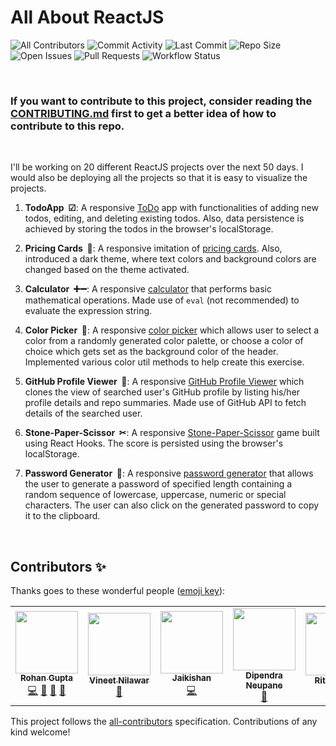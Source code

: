 # All About ReactJS

![All Contributors](https://img.shields.io/github/all-contributors/demondaddy22/all-about-reactJS?color=%23fca503&style=for-the-badge)
![Commit Activity](https://img.shields.io/github/commit-activity/w/demondaddy22/all-about-reactJS?color=%2300bfff&style=for-the-badge)
![Last Commit](https://img.shields.io/github/last-commit/demondaddy22/all-about-reactJS?color=%23abd100&style=for-the-badge)
![Repo Size](https://img.shields.io/github/repo-size/demondaddy22/all-about-reactJS?color=%23ff47b6&style=for-the-badge)
<br>
![Open Issues](https://img.shields.io/github/issues-raw/demondaddy22/all-about-reactJS?color=%239e6eff&style=for-the-badge)
![Pull Requests](https://img.shields.io/github/issues-pr-raw/demondaddy22/all-about-reactJS?color=%2302b09f&style=for-the-badge)
![Workflow Status](https://img.shields.io/github/workflow/status/demondaddy22/all-about-reactJS/ReactProjectsCI?style=for-the-badge)

<br>

### If you want to contribute to this project, consider reading the [CONTRIBUTING.md](CONTRIBUTING.md) first to get a better idea of how to contribute to this repo.

<br>

I'll be working on 20 different ReactJS projects over the next 50 days. I would also be deploying all the projects so that it is easy to visualize the projects.

1. **TodoApp &nbsp;☑**: A responsive [ToDo](https://demondaddy22.github.io/all-about-reactJS/#/todos) app with functionalities of adding new todos, editing, and deleting existing todos. Also, data persistence is achieved by storing the todos in the browser's localStorage.

2. **Pricing Cards &nbsp;💸**: A responsive imitation of [pricing cards](https://demondaddy22.github.io/all-about-reactJS/#/pricing-cards). Also, introduced a dark theme, where text colors and background colors are changed based on the theme activated.

3. **Calculator &nbsp;➕➖**: A responsive [calculator](https://demondaddy22.github.io/all-about-reactJS/#/calculator) that performs basic mathematical operations. Made use of ```eval``` (not recommended) to evaluate the expression string.

4. **Color Picker &nbsp;🎨**: A responsive [color picker](https://demondaddy22.github.io/all-about-reactJS/#/color-picker) which allows user to select a color from a randomly generated color palette, or choose a color of choice which gets set as the background color of the header. Implemented various color util methods to help create this exercise.

5. **GitHub Profile Viewer &nbsp;🙋**: A responsive [GitHub Profile Viewer](https://demondaddy22.github.io/all-about-reactJS/#/github-profile-viewer) which clones the view of searched user's GitHub profile by listing his/her profile details and repo summaries. Made use of GitHub API to fetch details of the searched user.

6. **Stone-Paper-Scissor &nbsp;✂**: A responsive [Stone-Paper-Scissor](https://demondaddy22.github.io/all-about-reactJS/#/stone-paper-scissor) game built using React Hooks. The score is persisted using the browser's localStorage.

7. **Password Generator &nbsp;🔐**: A responsive [password generator](https://demondaddy22.github.io/all-about-reactJS/#/password-generator) that allows the user to generate a password of specified length containing a random sequence of lowercase, uppercase, numeric or special characters. The user can also click on the generated password to copy it to the clipboard.

<br>

## Contributors ✨

Thanks goes to these wonderful people ([emoji key](https://allcontributors.org/docs/en/emoji-key)):

<!-- ALL-CONTRIBUTORS-LIST:START - Do not remove or modify this section -->
<!-- prettier-ignore-start -->
<!-- markdownlint-disable -->
<table>
  <tr>
    <td align="center"><a href="https://shades-of-demon.herokuapp.com/"><img src="https://avatars1.githubusercontent.com/u/39908472?v=4" width="100px;" alt=""/><br /><sub><b>Rohan Gupta</b></sub></a><br /><a href="https://github.com/DemonDaddy22/all-about-reactJS/commits?author=DemonDaddy22" title="Code">💻</a> <a href="#ideas-DemonDaddy22" title="Ideas, Planning, & Feedback">🤔</a> <a href="https://github.com/DemonDaddy22/all-about-reactJS/commits?author=DemonDaddy22" title="Documentation">📖</a> <a href="https://github.com/DemonDaddy22/all-about-reactJS/pulls?q=is%3Apr+reviewed-by%3ADemonDaddy22" title="Reviewed Pull Requests">👀</a></td>
    <td align="center"><a href="https://github.com/vineetnilawar"><img src="https://avatars0.githubusercontent.com/u/55659836?v=4" width="100px;" alt=""/><br /><sub><b>Vineet Nilawar</b></sub></a><br /><a href="https://github.com/DemonDaddy22/all-about-reactJS/commits?author=vineetnilawar" title="Documentation">📖</a></td>
    <td align="center"><a href="https://github.com/Jaikishann"><img src="https://avatars2.githubusercontent.com/u/23214005?v=4" width="100px;" alt=""/><br /><sub><b>Jaikishan</b></sub></a><br /><a href="https://github.com/DemonDaddy22/all-about-reactJS/commits?author=Jaikishann" title="Code">💻</a></td>
    <td align="center"><a href="https://www.neupanedipendra.com.np"><img src="https://avatars2.githubusercontent.com/u/38071091?v=4" width="100px;" alt=""/><br /><sub><b>Dipendra Neupane</b></sub></a><br /><a href="https://github.com/DemonDaddy22/all-about-reactJS/commits?author=neupanedipen" title="Documentation">📖</a></td>
    <td align="center"><a href="https://github.com/Ritika0126"><img src="https://avatars3.githubusercontent.com/u/51254896?v=4" width="100px;" alt=""/><br /><sub><b>Ritika0126</b></sub></a><br /><a href="https://github.com/DemonDaddy22/all-about-reactJS/commits?author=Ritika0126" title="Documentation">📖</a></td>
    <td align="center"><a href="https://aqsa-portfolio.herokuapp.com/"><img src="https://avatars0.githubusercontent.com/u/21342218?v=4" width="100px;" alt=""/><br /><sub><b>Aqsa Umar</b></sub></a><br /><a href="https://github.com/DemonDaddy22/all-about-reactJS/commits?author=Aqsa48" title="Documentation">📖</a></td>
    <td align="center"><a href="https://www.linkedin.com/in/mustafamasvi/"><img src="https://avatars3.githubusercontent.com/u/18447601?v=4" width="100px;" alt=""/><br /><sub><b>Mustafa Masvi</b></sub></a><br /><a href="https://github.com/DemonDaddy22/all-about-reactJS/commits?author=mustafamasvi" title="Documentation">📖</a></td>
    <td align="center"><a href="https://github.com/phanlyhuynh"><img src="https://avatars1.githubusercontent.com/u/32766920?v=4" width="100px;" alt=""/><br /><sub><b>phanlyhuynh</b></sub></a><br /><a href="https://github.com/DemonDaddy22/all-about-reactJS/commits?author=phanlyhuynh" title="Code">💻</a></td>
  </tr>
</table>

<!-- markdownlint-enable -->
<!-- prettier-ignore-end -->
<!-- ALL-CONTRIBUTORS-LIST:END -->

This project follows the [all-contributors](https://github.com/all-contributors/all-contributors) specification. Contributions of any kind welcome!
